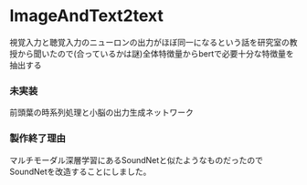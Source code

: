 # ImageAndText2text

視覚入力と聴覚入力のニューロンの出力がほぼ同一になるという話を研究室の教授から聞いたので(合っているかは謎)全体特徴量からbertで必要十分な特徴量を抽出する

### 未実装

前頭葉の時系列処理と小脳の出力生成ネットワーク

### 製作終了理由

マルチモーダル深層学習にあるSoundNetと似たようなものだったのでSoundNetを改造することにしました。
